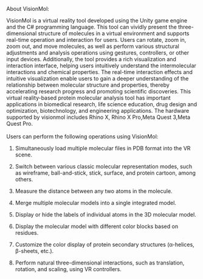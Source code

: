 About VisionMol:

VisionMol is a virtual reality tool developed using the Unity game engine and the C# programming language. This tool can vividly present the three-dimensional structure of molecules in a virtual environment and supports real-time operation and interaction for users. Users can rotate, zoom in, zoom out, and move molecules, as well as perform various structural adjustments and analysis operations using gestures, controllers, or other input devices. Additionally, the tool provides a rich visualization and interaction interface, helping users intuitively understand the intermolecular interactions and chemical properties. The real-time interaction effects and intuitive visualization enable users to gain a deeper understanding of the relationship between molecular structure and properties, thereby accelerating research progress and promoting scientific discoveries. This virtual reality-based protein molecular analysis tool has important applications in biomedical research, life science education, drug design and optimization, biotechnology, and engineering applications. The hardware supported by visionmol includes Rhino X, Rhino X Pro,Meta Quest 3,Meta Quest Pro.
<br><br>
Users can perform the following operations using VisionMol:
1. Simultaneously load multiple molecular files in PDB format into the VR scene.  

2. Switch between various classic molecular representation modes, such as wireframe, ball-and-stick, stick, surface, and protein cartoon, among others.  

3. Measure the distance between any two atoms in the molecule.  

4. Merge multiple molecular models into a single integrated model.  

5. Display or hide the labels of individual atoms in the 3D molecular model.  

6. Display the molecular model with different color blocks based on residues.  

7. Customize the color display of protein secondary structures (α-helices, β-sheets, etc.). 

8. Perform natural three-dimensional interactions, such as translation, rotation, and scaling, using VR controllers.  